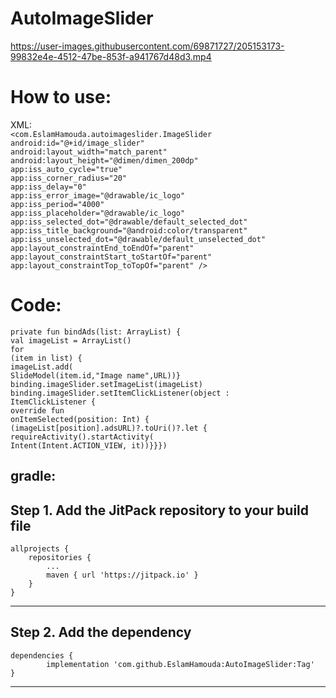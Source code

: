 # AutoImageSlider
https://user-images.githubusercontent.com/69871727/205153173-99832e4e-4512-47be-853f-a941767d48d3.mp4
# How to use:
XML:<br/>
  <code><com.EslamHamouda.autoimageslider.ImageSlider</code><br/>
                    <code>android:id="@+id/image_slider"</code><br/>
                    <code>android:layout_width="match_parent"</code><br/>
                    <code>android:layout_height="@dimen/dimen_200dp"</code><br/>
                    <code>app:iss_auto_cycle="true"</code><br/>
                    <code>app:iss_corner_radius="20"</code><br/>
                    <code>app:iss_delay="0"</code><br/>
                    <code>app:iss_error_image="@drawable/ic_logo"</code><br/>
                    <code>app:iss_period="4000"</code><br/>
                    <code>app:iss_placeholder="@drawable/ic_logo"</code><br/>
                    <code>app:iss_selected_dot="@drawable/default_selected_dot"</code><br/>
                    <code>app:iss_title_background="@android:color/transparent"</code><br/>
                    <code>app:iss_unselected_dot="@drawable/default_unselected_dot"</code><br/>
                    <code>app:layout_constraintEnd_toEndOf="parent"</code><br/>
                    <code>app:layout_constraintStart_toStartOf="parent"</code><br/>
                    <code>app:layout_constraintTop_toTopOf="parent" /></code><br/>
# Code:
<code>private fun bindAds(list: ArrayList<AdsModel>) {</code><br/>
        <code>val imageList = ArrayList<SlideModel>()</code><br/>
        <code>for (item in list) {</code><br/>
            <code>imageList.add(</code><br/>
                <code>SlideModel(item.id,"Image name",URL))}</code><br/>
        <code>binding.imageSlider.setImageList(imageList)</code><br/>
        <code>binding.imageSlider.setItemClickListener(object : ItemClickListener {</code><br/>
            <code>override fun onItemSelected(position: Int) {</code><br/>
                <code>(imageList[position].adsURL)?.toUri()?.let {</code><br/>
                    <code>requireActivity().startActivity(</code><br/>
                        <code>Intent(Intent.ACTION_VIEW, it))}}})</code><br/>
        </code>
##  gradle:
Step 1. Add the JitPack repository to your build file
---
	allprojects {
		repositories {
			...
			maven { url 'https://jitpack.io' }
		}
	}
  ---
  Step 2. Add the dependency
---
	dependencies {
	        implementation 'com.github.EslamHamouda:AutoImageSlider:Tag'
	}
  ---
 
  
  
